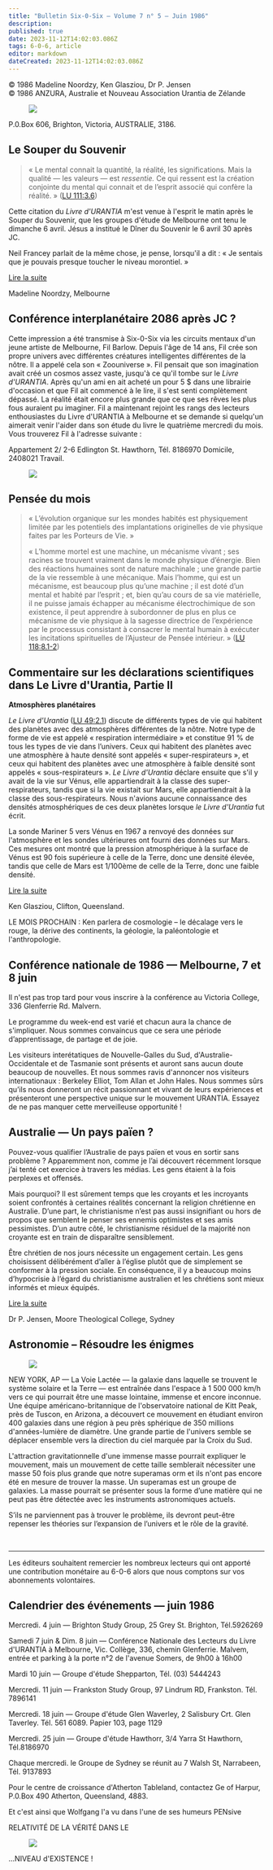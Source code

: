 ```yaml
---
title: "Bulletin Six-0-Six — Volume 7 n° 5 — Juin 1986"
description: 
published: true
date: 2023-11-12T14:02:03.086Z
tags: 6-0-6, article
editor: markdown
dateCreated: 2023-11-12T14:02:03.086Z
---
```



<p class="v-card v-sheet theme--light gray lighten-3 px-2 py-1">© 1986 Madeline Noordzy, Ken Glasziou, Dr P. Jensen<br>© 1986 ANZURA, Australie et Nouveau Association Urantia de Zélande</p>


<figure id="Figure_1" class="image urantiapedia" alt="Sis-0-Six">
<img src="/image/article/606/606_banner.jpg">
</figure>

P.0.Box 606, Brighton, Victoria, AUSTRALIE, 3186.

## Le Souper du Souvenir

> « Le mental connait la quantité, la réalité, les significations. Mais la qualité — les valeurs — est *ressentie.* Ce qui ressent est la création conjointe du mental qui connait et de l’esprit associé qui confère la réalité. » (<a id="a22_229"></a>[LU 111:3.6](/fr/The_Urantia_Book/111#p3_6))

Cette citation du _Livre d'URANTIA_ m'est venue à l'esprit le matin après le Souper du Souvenir, que les groupes d'étude de Melbourne ont tenu le dimanche 6 avril. Jésus a institué le Dîner du Souvenir le 6 avril 30 après JC.

Neil Francey parlait de la même chose, je pense, lorsqu'il a dit : « Je sentais que je pouvais presque toucher le niveau morontiel. »

[Lire la suite](/fr/article/Madeline_Noordzy/The_Remembrance_Supper)

Madeline Noordzy, Melbourne

## Conférence interplanétaire 2086 après JC ?

Cette impression a été transmise à Six-0-Six via les circuits mentaux d'un jeune artiste de Melbourne, Fil Barlow. Depuis l'âge de 14 ans, Fil crée son propre univers avec différentes créatures intelligentes différentes de la nôtre. Il a appelé cela son « Zoouniverse ». Fil pensait que son imagination avait créé un cosmos assez vaste, jusqu'à ce qu'il tombe sur le _Livre d'URANTIA_. Après qu'un ami en ait acheté un pour 5 $ dans une librairie d'occasion et que Fil ait commencé à le lire, il s'est senti complètement dépassé. La réalité était encore plus grande que ce que ses rêves les plus fous auraient pu imaginer. Fil a maintenant rejoint les rangs des lecteurs enthousiastes du Livre d'URANTIA à Melbourne et se demande si quelqu'un aimerait venir l'aider dans son étude du livre le quatrième mercredi du mois. Vous trouverez Fil à l'adresse suivante :

Appartement 2/ 2-6 Edlington St. Hawthorn, Tél. 8186970 Domicile, 2408021 Travail.

<figure id="Figure_2" class="image urantiapedia" alt="Fil art">
<img src="/image/article/606/Fil_art.jpg">
</figure>

## Pensée du mois

> « L’évolution organique sur les mondes habités est physiquement limitée par les potentiels des implantations originelles de vie physique faites par les Porteurs de Vie. »
> 
> « L’homme mortel est une machine, un mécanisme vivant ; ses racines se trouvent vraiment dans le monde physique d’énergie. Bien des réactions humaines sont de nature machinale ; une grande partie de la vie ressemble à une mécanique. Mais l’homme, qui est un mécanisme, est beaucoup plus qu’une machine ; il est doté d’un mental et habité par l’esprit ; et, bien qu’au cours de sa vie matérielle, il ne puisse jamais échapper au mécanisme électrochimique de son existence, il peut apprendre à subordonner de plus en plus ce mécanisme de vie physique à la sagesse directrice de l’expérience par le processus consistant à consacrer le mental humain à exécuter les incitations spirituelles de l’Ajusteur de Pensée intérieur. » (<a id="a46_726"></a>[LU 118:8.1-2](/fr/The_Urantia_Book/118#p8_1))

## Commentaire sur les déclarations scientifiques dans Le Livre d'Urantia, Partie II

**Atmosphères planétaires**

_Le Livre d'Urantia_ (<a id="a52_22"></a>[LU 49:2.1](/fr/The_Urantia_Book/49#p2_1)) discute de différents types de vie qui habitent des planètes avec des atmosphères différentes de la nôtre. Notre type de forme de vie est appelé « respiration intermédiaire » et constitue 91 % de tous les types de vie dans l’univers. Ceux qui habitent des planètes avec une atmosphère à haute densité sont appelés « super-respirateurs », et ceux qui habitent des planètes avec une atmosphère à faible densité sont appelés « sous-respirateurs ». _Le Livre d'Urantia_ déclare ensuite que s'il y avait de la vie sur Vénus, elle appartiendrait à la classe des super-respirateurs, tandis que si la vie existait sur Mars, elle appartiendrait à la classe des sous-respirateurs. Nous n'avions aucune connaissance des densités atmosphériques de ces deux planètes lorsque _le Livre d'Urantia_ fut écrit.

La sonde Mariner 5 vers Vénus en 1967 a renvoyé des données sur l'atmosphère et les sondes ultérieures ont fourni des données sur Mars. Ces mesures ont montré que la pression atmosphérique à la surface de Vénus est 90 fois supérieure à celle de la Terre, donc une densité élevée, tandis que celle de Mars est 1/100ème de celle de la Terre, donc une faible densité.

[Lire la suite](/fr/article/Ken_Glasziou/Commentary_On_Scientific_Statements_In_UB_2)

Ken Glasziou, Clifton, Queensland.

LE MOIS PROCHAIN : Ken parlera de cosmologie – le décalage vers le rouge, la dérive des continents, la géologie, la paléontologie et l'anthropologie.

## Conférence nationale de 1986 — Melbourne, 7 et 8 juin

Il n'est pas trop tard pour vous inscrire à la conférence au Victoria College, 336 Glenferrie Rd. Malvern.

Le programme du week-end est varié et chacun aura la chance de s'impliquer. Nous sommes convaincus que ce sera une période d’apprentissage, de partage et de joie.

Les visiteurs interétatiques de Nouvelle-Galles du Sud, d'Australie-Occidentale et de Tasmanie sont présents et auront sans aucun doute beaucoup de nouvelles. Et nous sommes ravis d'annoncer nos visiteurs internationaux : Berkeley Elliot, Tom Allan et John Hales. Nous sommes sûrs qu’ils nous donneront un récit passionnant et vivant de leurs expériences et présenteront une perspective unique sur le mouvement URANTIA. Essayez de ne pas manquer cette merveilleuse opportunité !

## Australie — Un pays païen ?

Pouvez-vous qualifier l’Australie de pays païen et vous en sortir sans problème ? Apparemment non, comme je l’ai découvert récemment lorsque j’ai tenté cet exercice à travers les médias. Les gens étaient à la fois perplexes et offensés.

Mais pourquoi? Il est sûrement temps que les croyants et les incroyants soient confrontés à certaines réalités concernant la religion chrétienne en Australie. D’une part, le christianisme n’est pas aussi insignifiant ou hors de propos que semblent le penser ses ennemis optimistes et ses amis pessimistes. D’un autre côté, le christianisme résiduel de la majorité non croyante est en train de disparaître sensiblement.

Être chrétien de nos jours nécessite un engagement certain. Les gens choisissent délibérément d’aller à l’église plutôt que de simplement se conformer à la pression sociale. En conséquence, il y a beaucoup moins d’hypocrisie à l’égard du christianisme australien et les chrétiens sont mieux informés et mieux équipés.

[Lire la suite](/fr/article/Peter_Jensen/Australia_A_Pagan_Country)

Dr P. Jensen, Moore Theological College, Sydney

## Astronomie – Résoudre les énigmes

<figure id="Figure_3" class="image urantiapedia image-style-align-left" alt="Galaxy">
<img src="/image/article/606/galaxy.jpg">
</figure>

NEW YORK, AP — La Voie Lactée — la galaxie dans laquelle se trouvent le système solaire et la Terre — est entraînée dans l'espace à 1 500 000 km/h vers ce qui pourrait être une masse lointaine, immense et encore inconnue. Une équipe américano-britannique de l'observatoire national de Kitt Peak, près de Tuscon, en Arizona, a découvert ce mouvement en étudiant environ 400 galaxies dans une région à peu près sphérique de 350 millions d'années-lumière de diamètre. Une grande partie de l'univers semble se déplacer ensemble vers la direction du ciel marquée par la Croix du Sud.

L'attraction gravitationnelle d'une immense masse pourrait expliquer le mouvement, mais un mouvement de cette taille semblerait nécessiter une masse 50 fois plus grande que notre superamas orm et ils n'ont pas encore été en mesure de trouver la masse. Un superamas est un groupe de galaxies. La masse pourrait se présenter sous la forme d’une matière qui ne peut pas être détectée avec les instruments astronomiques actuels.

S’ils ne parviennent pas à trouver le problème, ils devront peut-être repenser les théories sur l’expansion de l’univers et le rôle de la gravité.

<br style="clear:both;"/>

---

Les éditeurs souhaitent remercier les nombreux lecteurs qui ont apporté une contribution monétaire au 6-0-6 alors que nous comptons sur vos abonnements volontaires.

## Calendrier des événements — juin 1986

Mercredi. 4 juin — Brighton Study Group, 25 Grey St. Brighton, Tél.5926269

Samedi 7 juin \& Dim. 8 juin — Conférence Nationale des Lecteurs du Livre d'URANTIA à Melbourne, Vic. Collège, 336, chemin Glenferrie. Malvem, entrée et parking à la porte n°2 de l'avenue Somers, de 9h00 à 16h00

Mardi 10 juin — Groupe d'étude Shepparton, Tél. (03) 5444243

Mercredi. 11 juin — Frankston Study Group, 97 Lindrum RD, Frankston. Tél. 7896141

Mercredi. 18 juin — Groupe d'étude Glen Waverley, 2 Salisbury Crt. Glen Taverley. Tél. 561 6089. Papier 103, page 1129

Mercredi. 25 juin — Groupe d'étude Hawthorr, 3/4 Yarra St Hawthorn, Tél.8186970

Chaque mercredi. le Groupe de Sydney se réunit au 7 Walsh St, Narrabeen, Tél. 9137893

Pour le centre de croissance d'Atherton Tableland, contactez Ge of Harpur, P.0.Box 490 Atherton, Queensland, 4883.

Et c'est ainsi que Wolfgang l'a vu dans l'une de ses humeurs PENsive

RELATIVITÉ DE LA VÉRITÉ DANS LE

<figure id="Figure_4" class="image urantiapedia" alt="cartoon">
<img src="/image/article/606/cartoon2.jpg">
</figure>

...NIVEAU d'EXISTENCE !



